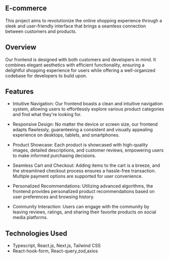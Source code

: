 ## E-commerce
 This project aims to revolutionize the online shopping experience through a sleek and user-friendly interface that brings a seamless connection between customers and products.
 ## Overview
 Our frontend is designed with both customers and developers in mind. It combines elegant aesthetics with efficient functionality, ensuring a delightful shopping experience for users while offering a well-organized codebase for developers to build upon.
 ## Features

 * Intuitive Navigation: Our frontend boasts a clean and intuitive navigation system, allowing users to effortlessly explore various product categories and find what they're looking for.

* Responsive Design: No matter the device or screen size, our frontend adapts flawlessly, guaranteeing a consistent and visually appealing experience on desktops, tablets, and smartphones.

* Product Showcase: Each product is showcased with high-quality images, detailed descriptions, and customer reviews, empowering users to make informed purchasing decisions.

* Seamless Cart and Checkout: Adding items to the cart is a breeze, and the streamlined checkout process ensures a hassle-free transaction. Multiple payment options are supported for user convenience.

* Personalized Recommendations: Utilizing advanced algorithms, the frontend provides personalized product recommendations based on user preferences and browsing history.

* Community Interaction: Users can engage with the community by leaving reviews, ratings, and sharing their favorite products on social media platforms.

## Technologies Used 
* Typescript, React.js, Next.js, Tailwind CSS
* React-hook-form, React-query,zod,axios